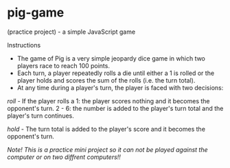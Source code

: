 # pig-game
(practice project) - a simple JavaScript game

Instructions
 - The game of Pig is a very simple jeopardy dice game in which two players race to reach 100 points.
 - Each turn, a player repeatedly rolls a die until either a 1 is rolled or the player holds and scores the sum of the rolls (i.e. the turn total).
 - At any time during a player's turn, the player is faced with two decisions:

*roll* - If the player rolls a
1:  the player scores nothing and it becomes the opponent's turn.
2 - 6:  the number is added to the player's turn total and the player's turn continues.

*hold* - The turn total is added to the player's score and it becomes the opponent's turn.

*Note! This is a practice mini project so it can not be played against the computer or on two diffrent computers!!*
